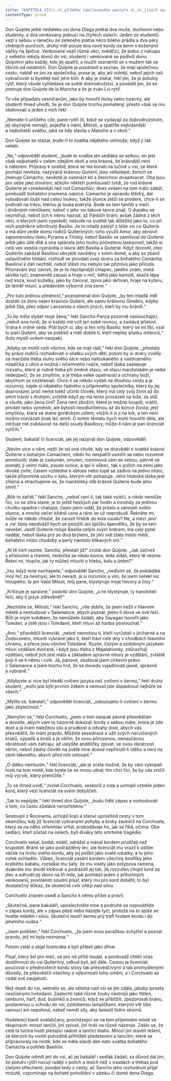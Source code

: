 ```yaml
---
title: "KAPITOLA XIX\\.o\_příběhu zamilovaného pastýře a\_o\_jiných opravdu pěkných příhodách\\."
contentType: prose
---
```


Don Quijote ještě nedaleko vsi dona Diega potkal dva muže, duchovní nebo studenty, a dva venkovany jedoucí na čtyřech oslech. Jeden ze studentů vezl s sebou v ranečku ze zeleného plátna něco bílého prádla a dva páry vlněných punčoch, druhý měl pouze dva nové kordy na šerm s koženými váčky na špičce. Venkované vezli různé věci, svědčící, že jedou z nákupu z velkého města domů do vsi; studenti i venkované se podivili donu Quijotovi jako každý, kdo jej spatřil, a toužili seznámiti se s mužem tak se lišícím od ostatních. Don Quijote je pozdravil a seznav, že mají společnou cestu, nabídl se jim za společníka, prose je, aby jeli volněji, neboť jejich osli vykračovali si bystřeji než jeho kůň. A aby je získal, řekl jim, že je potulný rytíř, který všude vyhledává ve světě dobrodružství, a pověděl jim, že se jmenuje don Quijote de la Mancha a že je zván Lví rytíř.

To vše připadalo vesničanům, jako by hovořil řecky nebo turecky, ale studenti ihned uhodli, že je don Quijote trochu pomatený; přesto však se mu obdivovali a jeden z nich řekl:

„Nemáte-li určitého cíle, pane rytíři (ti, kdož se vydávají za dobrodružstvím, jej obyčejně nemají), pojeďte s námi, Milosti, a spatříte nejkrásnější a nejbohatší svatbu, jaká se kdy slavila v Manche a v okolí.“

Don Quijote se otázal, bude-li to svatba nějakého velmože, když ji tak velebí.

„Ne,“ odpověděl student, „bude to svatba jen sedláka se selkou, on jest však nejbohatší v celém zdejším okolí a ona krásná, že krásnější není k nalezení. Přípravy k svatbě, která se má konati na lučině u vsi, ze které pochází nevěsta, nazývaná krásnou Quiterií, jsou velkolepé; ženich se jmenuje Camacho; nevěstě je osmnáct let a ženichovi dvaadvacet. Oba jsou pro sebe jako stvořeni, ačkoliv někteří pomlouvači tvrdí, že rod krásné Quiterie je vznešenější než rod Camachův; dnes ovšem na tom málo záleží, poněvadž bohatství znamená nejvíce. Camacho je opravdu štědrý, dal vybudovati loubí nad celou loukou, takže slunce stěží se prodere, chce-li se podívati na trávu, kterou je louka pokryta. Bude se tam tančiti s meči i drobnými rolničkami, neboť v jeho vsi takové tance znají. O dupáku se nezmiňuji, neboť jich k němu nazval, až Pánbůh brání; avšak žádná z těch věcí, o kterých jsem vyprávěl, nebude na svatbě tak důležitá jako to, co při nich podnikne odmítnutý Basilio. Je to mladý pastýř z téže vsi co Quiteria a má dům vedle domu rodičů Quiteriiných; toho využil Amor, aby obnovil zapomenutou lásku Pyrama a Thisby, neboť Basilio se zamiloval do Quiterie ještě jako útlé dítě a ona splácela jeho touhu počestnou laskavostí, takže si celá ves veselá vyprávěla o lásce dětí Basilia a Quiterie. Když dorostli, otec Quiteriin zakázal Basiliovi obvyklé návštěvy v svém domě, a aby se zbavil ustavičného hlídání, rozhodl se provdati svoji dceru za bohatého Camacha; Basiliovi ji dáti nechtěl, neboť štěstí mu nebylo tak příznivo jako příroda. Přiznávám bez závisti, že je to nejvtipnější chlapec, jakého znám, metá skvěle tyčí, znamenitě zápasí a hraje v míč, běhá jako kamzík, skáče lépe než koza, koulí kuželky, jako by čaroval, zpívá jako skřivan, hraje na kytaru, že téměř mluví, a především výborně zná šerm.“

„Pro tuto jedinou přednost,“ poznamenal don Quijote, „by ten mladík měl dostati za ženu nejen krásnou Quiterii, ale samu královnu Ginebru, kdyby ještě žila, přes odpor Lanzarota a všech jiných, kteří by mu bránili.“

„To by měla slyšet moje žena,“ řekl Sancho Panza pozorně naslouchající, „neboť ona tvrdí, že si každý má vzít jen sobě rovnou, a zastává přísloví: Vrána k vráně sedá. Přál bych si, aby si ten milý Basilio, který se mi líbí, vzal tu paní Quiterii, aby se potěšili a měli dobře ti, kteří nepřejí sňatku milenců,“ (toto myslil ovšem naopak).

„Kdyby se mohli vzíti všichni, kdo se mají rádi,“ řekl don Quijote, „přestalo by právo rodičů rozhodovati o sňatku svých dětí; potom by si dcery zvolily za manžela třeba sluhu svého otce nebo nafoukaného a nastrojeného mladíčka z ulice a možná i ničemného rváče, neboť láska zaslepuje rozvahu, které je nutně třeba při změně stavu; ve stavu manželském je velké nebezpečí, že se zmýlíme, a je třeba velké opatrnosti a ochrany boží, abychom se nezklamali. Chce-li se někdo vydati na dlouhou cestu a je rozumný, najde si nějakého řádného a příjemného společníka, který by jej doprovázel; proč nemá totéž učiniti člověk, který má celý svůj život až do smrti tráviti s druhým, zvláště když jej má tento provázeti na lože, za stůl a všude, jako žena činí? Žena není zbožím, které je možno koupiti, vrátiti, prodati nebo vyměniti, ale bytostí neodlučitelnou až do konce života; jest smyčkou, která se stane gordickým uzlem, vložíš-li si ji na krk, a ten není možno rozvázati jinak leč smrtí. O tomto tématu bych mohl hovořiti déle, ale zdržuje mě zvědavost na další osudy Basiliovy, může-li nám je pan licenciát vylíčiti.“

Student, bakalář či licenciát, jak jej nazýval don Quijote, odpověděl:

„Nevím více o něm, nežli že od oné chvíle, kdy se dozvěděl o svatbě krásné Quiterie s bohatým Camachem, nikdo ho nespatřil usmířit se nebo rozumně promluviti; stále je zadumán, smuten, rozmlouvá sám se sebou, patrně se pomátl; jí velmi málo, pouze ovoce, a spí-li vůbec, tak v polích na zemi jako divoké zvíře; časem vzhlédne k obloze nebo tupě se zadívá na jedno místo, takže připomíná sochu v šatu, kterým vítr pohazuje. Jeho hluboká láska jest zřejmá a strachujeme se, že manželský slib krásné Quiterie bude jeho smrtí.“

„Bůh to zařídí,“ řekl Sancho, „neboť raní-li, tak také vyléčí, a nikdo nemůže říci, co se zítra stane; je to ještě hezkých pár hodin a mnohdy za jedinou chvilku spadne i chalupa; často jsem viděl, že pršelo a zároveň svítilo slunce, a mnohý večer klidně usne a ráno se už neprobudí. Řekněte mi, může se někdo chlubit, že zarazil hřebík do kola osudu? Ne, a mezi ‚ano‘ a ‚ne‘ ženy neodvážil bych se položiti ani špičku špendlíku, že by se tam nevešel. Jestli Quiterie miluje Basilia celým svým srdcem, má celý pytel naděje, neboť láska prý se dívá brýlemi, že jimi vidí zlato místo mědi, bohatství místo chudoby a perly namísto blikavých očí.“

„Ať tě čert vezme, Sancho, přestaň již!“ zvolal don Quijote. „Jak začneš s příslovími a rčeními, nedočká se nikdo konce, leda Jidáš, který tě vezme. Řekni mi, hlupče, jak ty můžeš mluviti o hřebu, kolu a jiném?“

„Inu, když mne nechápete,“ odpověděl Sancho, „nedivím se, že pokládáte moji řeč za nesmysl, ale to nevadí, já si rozumím a vím, že jsem neřekl nic hloupého; to jen Vaše Milost, můj pane, klystýruje moje hovory a činy.“

„Kritizuje je správné,“ podotkl don Quijote, „a ne klystýruje, ty hanobiteli řeči, aby ti jazyk zdřevěněl!“

„Nezlobte se, Milosti,“ řekl Sancho, „víte dobře, že jsem nežil v hlavním městě a nestudoval v Salamance, abych poznal, pletu-li slova ve své řeči. Bůh je mým svědkem, že nemůžete žádati, aby Sayagan hovořil jako Toledan, a jistě jsou i Toledané, kteří mluví až hanba poslouchat.“

„Ano,“ přisvědčil licenciát, „neboť nemohou ti, kteří vyrůstali v jirchárně a na Zodocoveru, mluviti vybraně jako ti, kteří tráví celé dny v chodbách hlavního chrámu, a přece jsou všichni Toledané. Ryzím, čistým a ozdobným jazykem mluví vzdělaní dvořané, i když jsou třeba z Majalahondy; zdůrazňuji vzdělaní, neboť jich jest málo a základem správné mluvy je vzdělání, zvláště pojí-li se k němu i cvik. Já, pánové, studoval jsem církevní právo v Salamance a jsem trochu hrd, že se dovedu vyjadřovati jasně, správně a vybraně.“

„Kdybyste si více byl hleděl cvičení jazyka než cvičení v šermu,“ řekl druhý student, „mohl jste býti prvním žákem a nemusil jste dopadnout nejhůře ze všech.“

„Mýlíte se, bakaláři,“ odpověděl licenciát, „odsuzujete-li cvičení v šermu jako zbytečnost.“

„Nemýlím se,“ řekl Corchuelo, „jsem o tom naopak pevně přesvědčen a dovolte, abych vám to názorně dokázal: kordy s sebou máte, místa je zde dost a já mám náležitou sílu a prudkost a odvahy dost, abych vás přesvědčil, že mám pravdu. Můžete sesednout a užít svých nacvičených kroků, výpadů a bodů a já věřím, že svou přirozenou, nenaučenou obratností vám zahraju, až uslyšíte andělíčky zpívat; ve svou obratnost věřím, neboť žádný člověk na světě mne dosud nepřinutil k útěku a není na zemi takového, abych před ním ustoupil.“

„O útěku nemluvím,“ řekl licenciát, „ale je zcela možné, že by vám vykopali hrob na tom místě, kde byste se se mnou utkal; tím chci říci, že by vás zničil můj výcvik, který přehlížíte.“

„To se ihned uvidí,“ zvolal Corchuelo, seskočil z osla a uchopil vztekle jeden kord, který vezl licenciát na svém dobytčeti.

„Tak to nepůjde,“ řekl ihned don Quijote, „budu říditi zápas a rozhodovati o tom, co často zůstává nerozřešeno.“

Sestoupil z Rocinanta, uchopil kopí a stanul uprostřed cesty v tom okamžiku, kdy již licenciát vybranými pohyby a kroky za­útočil na Corchuela, který se na něho střemhlav vrhal, probodávaje ho, jak se říká, očima. Oba sedláci, kteří zůstali na oslech, byli diváky této smrtelné tragédie.

Corchuelo sekal, bodal, mlátil, odrážel a mával kordem prudčeji než krupobití. Bránil se jako podrážděný lev, ale licenciát mu vrazil k ústům váček na hrotu svého kordu, aby jej políbil jako svaté ostatky, a to jeho vztek ochladilo. Vůbec, licenciát zasáhl kordem všechny knoflíky jeho krátkého kabátu, rozsekal mu šaty, že mu visely jako polypova ramena, dvakráte mu shodil klobouk a podráždil jej tak, že rozzuřen chopil kord za jílec a odhodil jej skoro na tři míle, jak prohlásil jeden z přítomných venkovanů, povoláním soudní písař, který mu pro kord doběhl; to byl dostatečný důkaz, že skutečně cvik vítězí nad silou.

Corchuelo znaven usedl a Sancho k němu přišel a pravil:

„Skutečně, pane bakaláři, uposlechněte mne a podruhé se nepouštějte v zápas kordy, ale v zápas pěstí nebo házejte tyčí, protože na to spíše se hodíte mládím i silou. Skuteční mistři šermu prý trefí hrotem kordu i do jehelního ouška.“

„Jsem potěšen,“ řekl Corchuelo, „že jsem svou porážkou zchytřel a poznal pravdu, jež mi byla neznáma.“

Potom vstal a objal licenciáta a byli přáteli jako dříve.

Písař, který šel pro meč, se pro ně příliš loudal, a poněvadž chtěli včas dostihnouti do vsi Quiteriiny, odkud byli, jeli dále. Cestou je licenciát poučoval o přednostech kordu slovy tak přesvědčivými a tak promyšlenými důvody, že přesvědčil všechny o výbornosti toho umění, a i Corchuelo se vzdal své zaujatosti.

Než dojeli do vsi, setmělo se, ale obloha nad vsí se jim zdála, jakoby poseta nesčíslnými hvězdami. Zaslechli také různé zvuky nástrojů jako fléten, tamburín, harf, dud, bubínků a zvonců; když se přiblížili, zpozorovali bránu, postavenou u vchodu do vsi, ozdobenou lampičkami, kterými vítr tiše vanoucí ani nepohnul, neboť neměl síly, aby šelestil listím stromů.

Hudebníci bavili svatebčany, procházející se na tom příjemném místě ve skupinách: mnozí tančili, jiní zpívali, jiní hráli na různé nástroje. Zdálo se, že celá ta lučina hostí plesající radost a tančící blaho. Mnozí jiní stavěli lešení, ze kterých by mohli pohodlně přihlížeti představení a tancům, které se připravovaly na místě, kde se měla slaviti den nato svatba bohatého Camacha a pohřeb Basiliův.

Don Quijote odmítl jeti do vsi, ač jej bakalář i sedlák žádali; za důvod dal jim, že potulní rytíři nocují raději v polích a lesích než v osadách a třebas pod zlatými střechami; poodjel tedy z cesty, ač Sancho jeho rozhodnutí přijal mrzutě, vzpomínaje na bohaté pohoštění v zámku či domě dona Diega.
